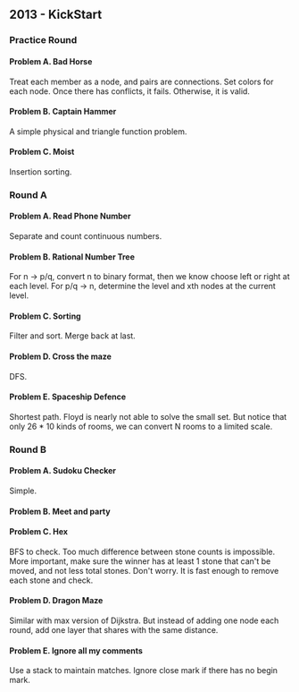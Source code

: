 ## 2013 - KickStart

### Practice Round

#### Problem A. Bad Horse

Treat each member as a node, and pairs are connections. Set colors for each node. Once there has conflicts, it fails. Otherwise, it is valid.

#### Problem B. Captain Hammer

A simple physical and triangle function problem.

#### Problem C. Moist

Insertion sorting.

### Round A

#### Problem A. Read Phone Number

Separate and count continuous numbers.

#### Problem B. Rational Number Tree 

For n -> p/q, convert n to binary format, then we know choose left or right at each level.
For p/q -> n, determine the level and xth nodes at the current level.

#### Problem C. Sorting

Filter and sort. Merge back at last.

#### Problem D. Cross the maze

DFS.

#### Problem E. Spaceship Defence

Shortest path. Floyd is nearly not able to solve the small set. But notice that only 26 * 10 kinds of rooms, we can convert N rooms to a limited scale.

### Round B

#### Problem A. Sudoku Checker

Simple.

#### Problem B. Meet and party
#### Problem C. Hex

BFS to check. Too much difference between stone counts is impossible. More important, make sure the winner has at least 1 stone that can't be moved, and not less total stones. Don't worry. It is fast enough to remove each stone and check.

#### Problem D. Dragon Maze

Similar with max version of Dijkstra. But instead of adding one node each round, add one layer that shares with the same distance.

#### Problem E. Ignore all my comments

Use a stack to maintain matches. Ignore close mark if there has no begin mark.
